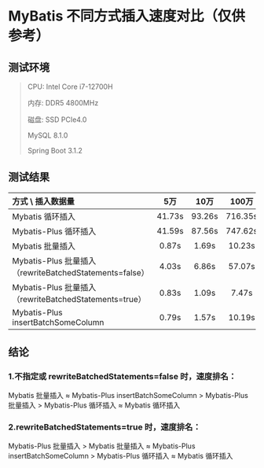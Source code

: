 # MyBatis 不同方式插入速度对比（仅供参考）

## 测试环境

> CPU: Intel Core i7-12700H
>
> 内存: DDR5 4800MHz
>
> 磁盘: SSD PCIe4.0
> 
> MySQL 8.1.0
> 
> Spring Boot 3.1.2

## 测试结果

| 方式 \ 插入数据量                                        |   5万   |  10万   |  100万   |
|:--------------------------------------------------|:------:|:------:|:-------:|
| Mybatis 循环插入                                      | 41.73s | 93.26s | 716.35s |
| Mybatis-Plus 循环插入                                 | 41.59s | 87.56s | 747.62s |
| Mybatis 批量插入                                      | 0.87s  | 1.69s  | 10.23s  |
| Mybatis-Plus 批量插入（rewriteBatchedStatements=false） | 4.03s  | 6.86s  | 57.07s  |
| Mybatis-Plus 批量插入（rewriteBatchedStatements=true）  | 0.83s  | 1.09s  |  7.47s  |
| Mybatis-Plus insertBatchSomeColumn                | 0.79s  | 1.57s  | 10.19s  |

## 结论

### 1.不指定或 rewriteBatchedStatements=false 时，速度排名：

Mybatis 批量插入 ≈ Mybatis-Plus insertBatchSomeColumn > Mybatis-Plus 批量插入 > Mybatis-Plus 循环插入 ≈ Mybatis 循环插入

### 2.rewriteBatchedStatements=true 时，速度排名：

Mybatis-Plus 批量插入 > Mybatis 批量插入 ≈ Mybatis-Plus insertBatchSomeColumn > Mybatis-Plus 循环插入 ≈ Mybatis 循环插入
